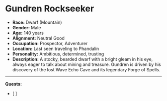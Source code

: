 # Gundren Rockseeker
- **Race:** Dwarf (Mountain)
- **Gender:** Male
- **Age:** 140 years
- **Alignment:** Neutral Good
- **Occupation:** Prospector, Adventurer
- **Location:** Last seen traveling to Phandalin
- **Personality:** Ambitious, determined, trusting
- **Description:** A stocky, bearded dwarf with a bright gleam in his eye, always eager to talk about mining and treasure. Gundren is driven by his discovery of the lost Wave Echo Cave and its legendary Forge of Spells.

---

**Quests:**
- [ ] 
